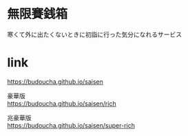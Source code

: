 # 無限賽銭箱
寒くて外に出たくないときに初詣に行った気分になれるサービス

# link
https://budoucha.github.io/saisen

豪華版  
https://budoucha.github.io/saisen/rich

兆豪華版  
https://budoucha.github.io/saisen/super-rich
